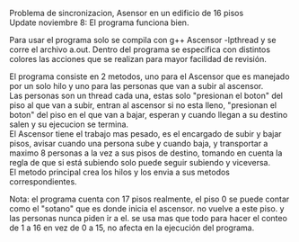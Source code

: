 Problema de sincronizacion, Asensor en un edificio de 16 pisos  
Update noviembre 8: El programa funciona bien.  
   
Para usar el programa solo se compila con g++ Ascensor -lpthread y se corre el archivo a.out. Dentro del programa se especifica con distintos colores las acciones que se realizan para mayor facilidad de revisión.    
  
    
El programa consiste en 2 metodos, uno para el Ascensor que es manejado por un solo hilo y uno para las personas que van a subir al ascensor.  
Las personas son un thread cada una, estas solo "presionan el boton" del piso al que van a subir, entran al ascensor si no esta lleno, "presionan el boton" del piso en el que van a bajar, esperan y cuando llegan a su destino salen y su ejecucion se termina.  
El Ascensor tiene el trabajo mas pesado, es el encargado de subir y bajar pisos, avisar cuando una persona sube y cuando baja, y transportar a maximo 8 personas a la vez a sus pisos de destino, tomando en cuenta la regla de que si está subiendo solo puede seguir subiendo y viceversa.  
El metodo principal crea los hilos y los envia a sus metodos correspondientes.  
  
Nota: el programa cuenta con 17 pisos realmente, el piso 0 se puede contar como el "sotano" que es donde inicia el ascensor. no vuelve a este piso. y las personas nunca piden ir a el. se usa mas que todo para hacer el conteo de 1 a 16 en vez de 0 a 15, no afecta en la ejecución del programa.
